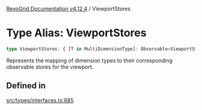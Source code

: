 [RevoGrid Documentation v4.12.4](README.md) / ViewportStores

# Type Alias: ViewportStores

```ts
type ViewportStores: { [T in MultiDimensionType]: Observable<ViewportState> };
```

Represents the mapping of dimension types to their corresponding observable stores for the viewport.

## Defined in

[src/types/interfaces.ts:685](https://github.com/revolist/revogrid/blob/648f56ecfc5430eb0184373ea33dd565a6a33bb9/src/types/interfaces.ts#L685)
